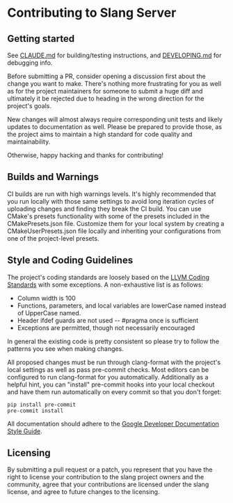 # Contributing to Slang Server

## Getting started

See [CLAUDE.md](CLAUDE.md) for building/testing instructions, and [DEVELOPING.md](DEVELOPING.md) for debugging info.

Before submitting a PR, consider opening a discussion first about the change you want to make. There's nothing more frustrating for you as well as for the project maintainers for someone to submit a huge diff and ultimately it be rejected due to heading in the wrong direction for the project's goals.

New changes will almost always require corresponding unit tests and likely updates to documentation as well. Please be prepared to provide those, as the project aims to maintain a high standard for code quality and maintainability.

Otherwise, happy hacking and thanks for contributing!

## Builds and Warnings

CI builds are run with high warnings levels. It's highly recommended that you run locally with those same settings to avoid long iteration cycles of uploading changes and finding they break the CI build. You can use CMake's presets functionality with some of the presets included in the CMakePresets.json file. Customize them for your local system by creating a CMakeUserPresets.json file locally and inheriting your configurations from one of the project-level presets.

## Style and Coding Guidelines

The project's coding standards are loosely based on the [LLVM Coding Standards](https://llvm.org/docs/CodingStandards.html) with some exceptions. A non-exhaustive list is as follows:

- Column width is 100
- Functions, parameters, and local variables are lowerCase named instead of UpperCase named.
- Header ifdef guards are not used -- #pragma once is sufficient
- Exceptions are permitted, though not necessarily encouraged

In general the existing code is pretty consistent so please try to follow the patterns you see when making changes.

All proposed changes must be run through clang-format with the project's local settings as well as pass pre-commit checks. Most editors can be configured to run clang-format for you automatically. Additionally as a helpful hint, you can "install" pre-commit hooks into your local checkout and have them run automatically on every commit so that you don't forget:

    pip install pre-commit
    pre-commit install

All documentation should adhere to the [Google Developer Documentation Style
Guide](https://developers.google.com/style).

## Licensing

By submitting a pull request or a patch, you represent that you have the right to license your contribution to the slang project owners and the community, agree that your contributions are licensed under the slang license, and agree to future changes to the licensing.
